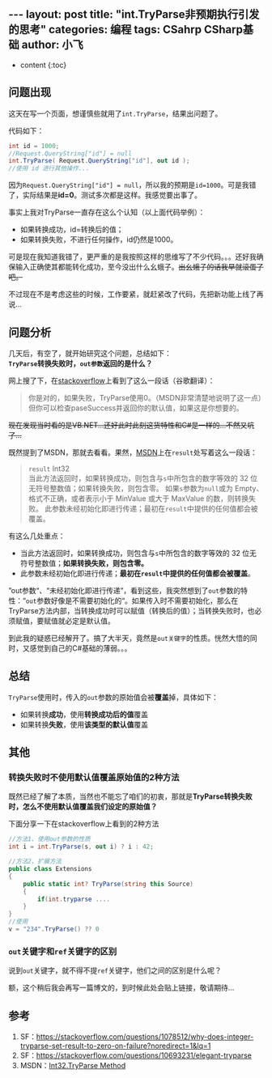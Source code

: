﻿﻿---
layout: post
title:  "int.TryParse非预期执行引发的思考"
categories: 编程
tags: CSahrp CSharp基础
author: 小飞
---

* content
{:toc}

## 问题出现

这天在写一个页面，想谨慎些就用了`int.TryParse`，结果出问题了。

代码如下：

```C#
int id = 1000;
//Request.QueryString["id"] = null
int.TryParse( Request.QueryString["id"], out id );
//使用 id 进行其他操作...
```
因为`Request.QueryString["id"] = null`，所以我的预期是`id=1000`。可是我错了，实际结果是**id=0**。测试多次都是这样。我感觉要出事了。

事实上我对TryParse一直存在这么个认知（以上面代码举例）：

* 如果转换成功，id=转换后的值；
* 如果转换失败，不进行任何操作，id仍然是1000。

可是现在我知道我错了，更严重的是我按照这样的思维写了不少代码。。。还好我确保输入正确使其都能转化成功，至今没出什么幺蛾子。~~出幺蛾子的话我早就滚蛋了吧。~~

不过现在不是考虑这些的时候，工作要紧，就赶紧改了代码，先把新功能上线了再说...

## 问题分析

几天后，有空了，就开始研究这个问题，总结如下：  
**`TryParse`转换失败时，`out参数`返回的是什么？**

网上搜了下，在[stackoverflow](https://stackoverflow.com/questions/1078512/why-does-integer-tryparse-set-result-to-zero-on-failure?noredirect=1&lq=1)上看到了这么一段话（谷歌翻译）：
> 你是对的，如果失败，TryParse使用0。（MSDN非常清楚地说明了这一点）但你可以检查paseSuccess并返回你的默认值，如果这是你想要的。

~~现在发现当时看的是VB.NET...还好此时此刻这货特性和C#是一样的...不然又坑了...~~

既然提到了MSDN，那就去看看。果然，[MSDN](https://docs.microsoft.com/zh-cn/dotnet/api/system.int32.tryparse?view=netframework-4.7.2)上在`result`处写着这么一段话：

> `result` Int32  
当此方法返回时，如果转换成功，则包含与`s`中所包含的数字等效的 32 位无符号整数值；如果转换失败，则包含零。 如果`s`参数为`null`或为 Empty、格式不正确，或者表示小于 MinValue 或大于 MaxValue 的数，则转换失败。 此参数未经初始化即进行传递；最初在`result`中提供的任何值都会被覆盖。

有这么几处重点：

* 当此方法返回时，如果转换成功，则包含与`s`中所包含的数字等效的 32 位无符号整数值；**如果转换失败，则包含零。**
*  此参数未经初始化即进行传递；**最初在`result`中提供的任何值都会被覆盖**。

”out参数“、“未经初始化即进行传递”，看到这些，我突然想到了`out`参数的特性：“`out`参数好像是不需要初始化的“。如果传入时不需要初始化，那么在TryParse方法内部，当转换成功时可以赋值（转换后的值）；当转换失败时，也必须赋值，要赋值就必定是默认值。

到此我的疑惑已经解开了。搞了大半天，竟然是`out关键字`的性质。恍然大悟的同时，又感觉到自己的C#基础的薄弱。。。

## 总结

`TryParse`使用时，传入的`out`参数的原始值会被**覆盖**掉，具体如下：

* 如果转换**成功**，使用**转换成功后的值**覆盖
* 如果转换**失败**，使用**该类型的默认值**覆盖

## 其他

### 转换失败时不使用默认值覆盖原始值的2种方法

既然已经了解了本质，当然也不能忘了咱们的初衷，那就是**TryParse转换失败时，怎么不使用默认值覆盖我们设定的原始值？**

下面分享一下在stackoverflow上看到的2种方法

```C#
//方法1、使用out参数的性质
int i = int.TryParse(s, out i) ? i : 42;

//方法2、扩展方法
public class Extensions
{
    public static int? TryParse(string this Source)
    {
        if(int.tryparse .... 
    }
}
//使用
v = "234".TryParse() ?? 0
```

### `out`关键字和`ref`关键字的区别

说到`out`关键字，就不得不提`ref`关键字，他们之间的区别是什么呢？

额，这个稍后我会再写一篇博文的，到时候此处会贴上链接，敬请期待...

## 参考

1. SF：<https://stackoverflow.com/questions/1078512/why-does-integer-tryparse-set-result-to-zero-on-failure?noredirect=1&lq=1>
2. SF：https://stackoverflow.com/questions/10693231/elegant-tryparse
3. MSDN：[Int32.TryParse Method](https://docs.microsoft.com/zh-cn/dotnet/api/system.int32.tryparse?view=netframework-4.7.2)




